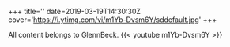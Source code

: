 +++
title=''
date=2019-03-19T14:30:30Z
cover='https://i.ytimg.com/vi/m1Yb-Dvsm6Y/sddefault.jpg'
+++

All content belongs to GlennBeck.
{{< youtube m1Yb-Dvsm6Y >}}

